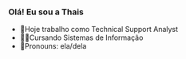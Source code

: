 ### Olá! Eu sou a Thais 

- 💼Hoje trabalho como Technical Support Analyst
- 👩‍🎓Cursando Sistemas de Informação
- 👧Pronouns: ela/dela

<div align="cnters://github.com/tha
